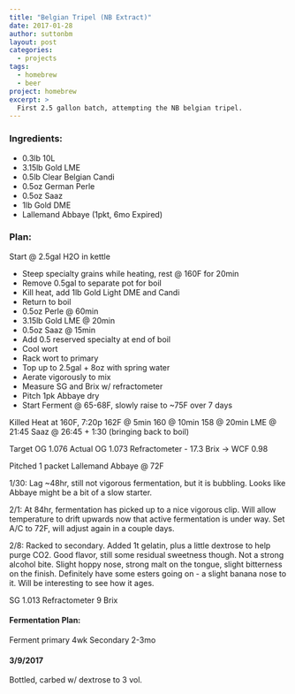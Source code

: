 ```yaml
---
title: "Belgian Tripel (NB Extract)"
date: 2017-01-28
author: suttonbm
layout: post
categories:
  - projects
tags:
  - homebrew
  - beer
project: homebrew
excerpt: >
  First 2.5 gallon batch, attempting the NB belgian tripel.
---
```


### Ingredients:
  * 0.3lb 10L
  * 3.15lb Gold LME
  * 0.5lb Clear Belgian Candi
  * 0.5oz German Perle
  * 0.5oz Saaz
  * 1lb Gold DME
  * Lallemand Abbaye (1pkt, 6mo Expired)

### Plan:
Start @ 2.5gal H2O in kettle
  * Steep specialty grains while heating, rest @ 160F for 20min
  * Remove 0.5gal to separate pot for boil
  * Kill heat, add 1lb Gold Light DME and Candi
  * Return to boil
  * 0.5oz Perle @ 60min
  * 3.15lb Gold LME @ 20min
  * 0.5oz Saaz @ 15min
  * Add 0.5 reserved specialty at end of boil
  * Cool wort
  * Rack wort to primary
  * Top up to 2.5gal + 8oz with spring water
  * Aerate vigorously to mix
  * Measure SG and Brix w/ refractometer
  * Pitch 1pk Abbaye dry
  * Start Ferment @ 65-68F, slowly raise to ~75F over 7 days

Killed Heat at 160F, 7:20p
162F @ 5min
160 @ 10min
158 @ 20min
LME @ 21:45
Saaz @ 26:45 + 1:30 (bringing back to boil)

Target OG 1.076
Actual OG 1.073
Refractometer - 17.3 Brix -> WCF 0.98

Pitched 1 packet Lallemand Abbaye @ 72F

1/30:
Lag ~48hr, still not vigorous fermentation, but it is bubbling.  Looks like Abbaye might be a bit of a slow starter.

2/1:
At 84hr, fermentation has picked up to a nice vigorous clip.  Will allow temperature to drift upwards now that active fermentation is under way.  Set A/C to 72F, will adjust again in a couple days.

2/8:
Racked to secondary.  Added 1t gelatin, plus a little dextrose to help purge CO2.
Good flavor, still some residual sweetness though.  Not a strong alcohol bite.  Slight hoppy nose, strong malt on the tongue, slight bitterness on the finish.  Definitely have some esters going on - a slight banana nose to it.  Will be interesting to see how it ages.

SG 1.013
Refractometer 9 Brix

#### Fermentation Plan:
Ferment primary 4wk
Secondary 2-3mo

#### 3/9/2017
Bottled, carbed w/ dextrose to 3 vol.
